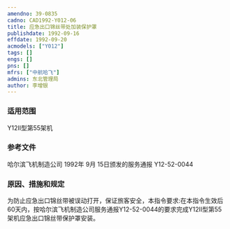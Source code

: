 ```yaml
---
amendno: 39-0835  
cadno: CAD1992-Y012-06  
title: 应急出口锦丝带处加装保护罩  
publishdate: 1992-09-16  
effdate: 1992-09-20  
acmodels: ["Y012"]  
tags: []  
engs: []  
pns: []  
mfrs: ["中航哈飞"]  
admins: 东北管理局  
author: 李增银  
---
```

  
### 适用范围  
Y12Ⅱ型第55架机  
  
<!--more-->  
### 参考文件  
  哈尔滨飞机制造公司 1992年 9月 15日颁发的服务通报 Y12-52-0044  
  
### 原因、措施和规定  

  为防止应急出口锦丝带被误动打开，保证旅客安全，本指令要求:在本指令生效后60天内，按哈尔滨飞机制造公司服务通报Y12-52-0044的要求完成Y12Ⅱ型第55架机应急出口锦丝带保护罩安装。  
